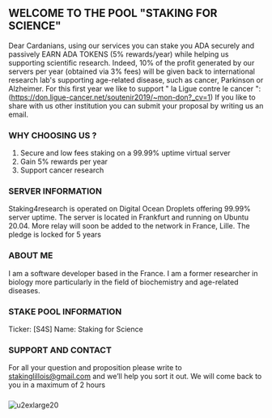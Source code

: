 ## WELCOME TO THE POOL "STAKING FOR SCIENCE"

Dear Cardanians, using our services you can stake you ADA securely and passively EARN ADA TOKENS (5% rewards/year) while helping us supporting scientific research. Indeed, 10% of the profit generated by our servers per year (obtained via 3% fees) will be given back to international research lab's supporting age-related disease, such as cancer, Parkinson or Alzheimer. For this first year we like to support " la Ligue contre le cancer ": (https://don.ligue-cancer.net/soutenir2019/~mon-don?_cv=1) If you like to share with us other institution you can submit your proposal by writing us an email.

### WHY CHOOSING US ?
1) Secure and low fees staking on a 99.99% uptime virtual server
2) Gain 5% rewards per year
3) Support cancer research

### SERVER INFORMATION

Staking4research is operated on Digital Ocean Droplets offering 99.99% server uptime. The server is located in Frankfurt and running on Ubuntu 20.04. More relay will soon be added to the network in France, Lille.
The pledge is locked for 5 years

### ABOUT ME
I am a software developer based in the France. I am a former researcher in biology more particularly in the field of biochemistry and age-related diseases.

### STAKE POOL INFORMATION

Ticker: [S4S]
Name: Staking for Science

### SUPPORT AND CONTACT

For all your question and proposition please write to stakinglillois@gmail.com and we’ll help you sort it out. We will come back to you in a maximum of 2 hours
### 
![u2exlarge20](https://user-images.githubusercontent.com/68705151/89058392-854d2200-d35f-11ea-8230-c82629bc6ac6.jpg)







